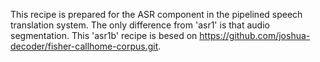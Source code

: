 This recipe is prepared for the ASR component in the pipelined speech translation system.
The only difference from 'asr1' is that audio segmentation.
This 'asr1b' recipe is besed on https://github.com/joshua-decoder/fisher-callhome-corpus.git.
